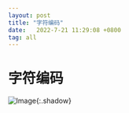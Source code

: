 ```yaml
---
layout: post
title: "字符编码"
date:   2022-7-21 11:29:08 +0800
tag: all
---
```


# 字符编码

![Image](https://xusenfeng.github.io/myimages/3-1.jpg){:.shadow}



